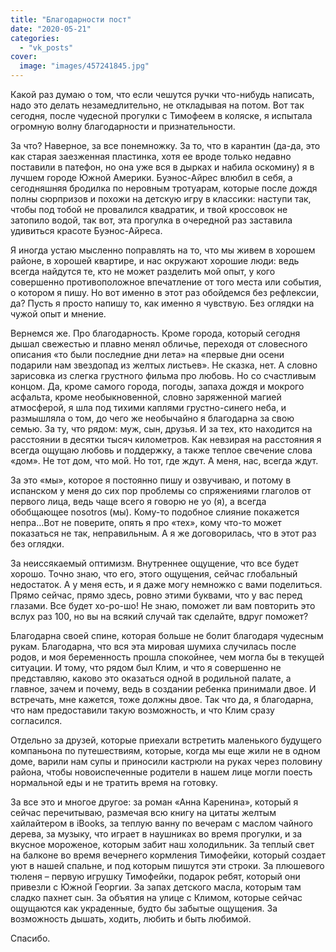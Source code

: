 ```yaml
---
title: "Благодарности пост"
date: "2020-05-21"
categories: 
  - "vk_posts"
cover:
  image: "images/457241845.jpg"
---
```


Какой раз думаю о том, что если чешутся ручки что-нибудь написать, надо это делать незамедлительно, не откладывая на потом. Вот так сегодня, после чудесной прогулки с Тимофеем в коляске, я испытала огромную волну благодарности и признательности.

<!--more-->

За что? Наверное, за все понемножку. За то, что в карантин (да-да, это как старая заезженная пластинка, хотя ее вроде только недавно поставили в патефон, но она уже вся в дырках и набила оскомину) я в лучшем городе Южной Америки. Буэнос-Айрес влюбил в себя, а сегодняшняя бродилка по неровным тротуарам, которые после дождя полны сюрпризов и похожи на детскую игру в классики: наступи так, чтобы под тобой не провалился квадратик, и твой кроссовок не затопило водой, так вот, эта прогулка в очередной раз заставила удивиться красоте Буэнос-Айреса.

Я иногда устаю мысленно поправлять на то, что мы живем в хорошем районе, в хорошей квартире, и нас окружают хорошие люди: ведь всегда найдутся те, кто не может разделить мой опыт, у кого совершенно противоположное впечатление от того места или события, о котором я пишу. Но вот именно в этот раз обойдемся без рефлексии, да? Пусть я просто напишу то, как именно я чувствую. Без оглядки на чужой опыт и мнение.

Вернемся же. Про благодарность. Кроме города, который сегодня дышал свежестью и плавно менял обличье, переходя от словесного описания «то были последние дни лета» на «первые дни осени подарили нам звездопад из желтых листьев». Не сказка, нет. А словно зарисовка из слегка грустного фильма про любовь. Но со счастливым концом. Да, кроме самого города, погоды, запаха дождя и мокрого асфальта, кроме необыкновенной, словно заряженной магией атмосферой, я шла под тихими каплями грустно-синего неба, и размышляла о том, до чего же необычайно я благодарна за свою семью. За ту, что рядом: муж, сын, друзья. И за тех, кто находится на расстоянии в десятки тысяч километров. Как невзирая на расстояния я всегда ощущаю любовь и поддержку, а также теплое свечение слова «дом». Не тот дом, что мой. Но тот, где ждут. А меня, нас, всегда ждут.

За это «мы», которое я постоянно пишу и озвучиваю, и потому в испанском у меня до сих пор проблемы со спряжениями глаголов от первого лица, ведь чаще всего я говорю не yo (я), а всегда обобщающее nosotros (мы). Кому-то подобное слияние покажется непра…Вот не поверите, опять я про «тех», кому что-то может показаться не так, неправильным. А я же договорилась, что в этот раз без оглядки.

За неиссякаемый оптимизм. Внутреннее ощущение, что все будет хорошо. Точно знаю, что его, этого ощущения, сейчас глобальный недостаток. А у меня есть, и я даже могу немножко с вами поделиться. Прямо сейчас, прямо здесь, ровно этими буквами, что у вас перед глазами. Все будет хо-ро-шо! Не знаю, поможет ли вам повторить это вслух раз 100, но вы на всякий случай так сделайте, вдруг поможет?

Благодарна своей спине, которая больше не болит благодаря чудесным рукам. Благодарна, что вся эта мировая шумиха случилась после родов, и моя беременность прошла спокойнее, чем могла бы в текущей ситуации. И тому, что рядом был Клим, и что я совершенно не представляю, каково это оказаться одной в родильной палате, а главное, зачем и почему, ведь в создании ребенка принимали двое. И встречать, мне кажется, тоже должны двое. Так что да, я благодарна, что нам предоставили такую возможность, и что Клим сразу согласился.

Отдельно за друзей, которые приехали встретить маленького будущего компаньона по путешествиям, которые, когда мы еще жили не в одном доме, варили нам супы и приносили кастрюли на руках через половину района, чтобы новоиспеченные родители в нашем лице могли поесть нормальной еды и не тратить время на готовку.

За все это и многое другое: за роман «Анна Каренина», который я сейчас перечитываю, размечая всю книгу на цитаты желтым хайлайтером в iBooks, за теплую ванну по вечерам с маслом чайного дерева, за музыку, что играет в наушниках во время прогулки, и за вкусное мороженое, которым забит наш холодильник. За теплый свет на балконе во время вечернего кормления Тимофейки, который создает уют в нашей спальне, и под которым пишутся эти строки. За плюшевого тюленя – первую игрушку Тимофейки, подарок ребят, который они привезли с Южной Георгии. За запах детского масла, которым там сладко пахнет сын. За объятия на улице с Климом, которые сейчас ощущаются как украденные, будто бы забытые ощущения. За возможность дышать, ходить, любить и быть любимой.

Спасибо.
